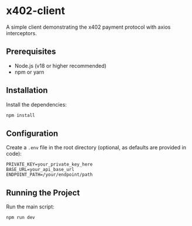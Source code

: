 # x402-client

A simple client demonstrating the x402 payment protocol with axios interceptors.

## Prerequisites

- Node.js (v18 or higher recommended)
- npm or yarn

## Installation

Install the dependencies:

```bash
npm install
```

## Configuration

Create a `.env` file in the root directory (optional, as defaults are provided in code):

```env
PRIVATE_KEY=your_private_key_here
BASE_URL=your_api_base_url
ENDPOINT_PATH=/your/endpoint/path
```

## Running the Project

Run the main script:

```bash
npm run dev
```
